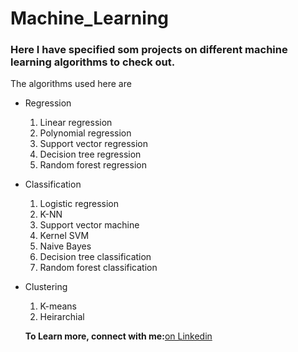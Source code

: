 # Machine_Learning

### Here I have specified som projects on different machine learning algorithms to check out.
The algorithms used here are

* Regression
  1. Linear regression
  1. Polynomial regression
  1. Support vector regression
  1. Decision tree regression
  1. Random forest regression
  
* Classification
  1. Logistic regression
  1. K-NN
  1. Support vector machine
  1. Kernel SVM
  1. Naive Bayes
  1. Decision tree classification
  1. Random forest classification
  
* Clustering
  1. K-means
  1. Heirarchial
  
  
  
  **To Learn more, connect with me:**[on Linkedin](https://www.linkedin.com/in/logeswaran-sivakumar-466129165 "Linkedin account")
